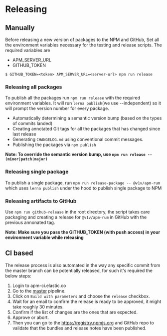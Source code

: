 # Releasing

## Manually

Before releasing a new version of packages to the NPM and GitHub, Set all the environment variables necessary for the testing and release scripts. The required variables are
- APM_SERVER_URL
- GITHUB_TOKEN

```
$ GITHUB_TOKEN=<token> APM_SERVER_URL=<server-url> npm run release
```

### Releasing all packages

To publish all the packages run `npm run release` with the required environment variables. It will run `lerna publish`(we use --independent) so it will prompt the version number for every package.

- Automatically determining a semantic version bump (based on the types of commits landed)
- Creating annotated Git tags for all the packages that has changed since last release
- Generating `CHANGELOG.md` using conventional commit messages.
- Publishing the packages via `npm publish`

**Note: To override the semantic version bump, use `npm run release -- (minor|patch|major)`**

### Releasing single package

To publish a single package, run `npm run release-package -- @v1v/apm-rum` which uses `lerna publish` under the hood to publish single package to NPM

### Releasing artifacts to GitHub

Use `npm run github-release` in the root directory, the script takes care packaging and creating a release for `@v1v/apm-rum` in GitHub with the previous annonated tag.

**Note: Make sure you pass the GITHUB_TOKEN (with push access) in your environment variable while releasing**

## CI based

The release process is also automated in the way any specific commit from the master branch can be potentially released, for such it's required the below steps:

1. Login to apm-ci.elastic.co
1. Go to the [master](https://apm-ci.elastic.co/job/apm-agent-rum/job/apm-agent-rum-mbp/job/master/) pipeline.
1. Click on `Build with parameters` and choose the `release` checkbox.
1. Wait for an email to confirm the release is ready to be approved, it might take roughly 30 minutes.
1. Confirm if the list of changes are the ones that are expected.
1. Approve or abort.
1. Then you can go to the https://registry.npmjs.org and GitHub repo to validate that the bundles and release notes have been published.
